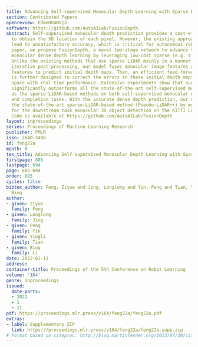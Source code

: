```yaml
---
title: Advancing Self-supervised Monocular Depth Learning with Sparse LiDAR
section: Contributed Papers
openreview: EdmeHU4WVjJ
software: https://github.com/AutoAILab/FusionDepth
abstract: Self-supervised monocular depth prediction provides a cost-effective solution
  to obtain the 3D location of each pixel. However, the existing approaches usually
  lead to unsatisfactory accuracy, which is critical for autonomous robots. In this
  paper, we propose FusionDepth, a novel two-stage network to advance the self-supervised
  monocular dense depth learning by leveraging low-cost sparse (e.g. 4-beam) LiDAR.
  Unlike the existing methods that use sparse LiDAR mainly in a manner of time-consuming
  iterative post-processing, our model fuses monocular image features and sparse LiDAR
  features to predict initial depth maps. Then, an efficient feed-forward refine network
  is further designed to correct the errors in these initial depth maps in pseudo-3D
  space with real-time performance. Extensive experiments show that our proposed model
  significantly outperforms all the state-of-the-art self-supervised methods, as well
  as the sparse-LiDAR-based methods on both self-supervised monocular depth prediction
  and completion tasks. With the accurate dense depth prediction, our model outperforms
  the state-of-the-art sparse-LiDAR-based method (Pseudo-LiDAR++) by more than 68%
  for the downstream task monocular 3D object detection on the KITTI Leaderboard.
  Code is available at https://github.com/AutoAILab/FusionDepth
layout: inproceedings
series: Proceedings of Machine Learning Research
publisher: PMLR
issn: 2640-3498
id: feng22a
month: 0
tex_title: Advancing Self-supervised Monocular Depth Learning with Sparse LiDAR
firstpage: 685
lastpage: 694
page: 685-694
order: 685
cycles: false
bibtex_author: Feng, Ziyue and Jing, Longlong and Yin, Peng and Tian, Yingli and Li,
  Bing
author:
- given: Ziyue
  family: Feng
- given: Longlong
  family: Jing
- given: Peng
  family: Yin
- given: Yingli
  family: Tian
- given: Bing
  family: Li
date: 2022-01-11
address:
container-title: Proceedings of the 5th Conference on Robot Learning
volume: '164'
genre: inproceedings
issued:
  date-parts:
  - 2022
  - 1
  - 11
pdf: https://proceedings.mlr.press/v164/feng22a/feng22a.pdf
extras:
- label: Supplementary ZIP
  link: https://proceedings.mlr.press/v164/feng22a/feng22a-supp.zip
# Format based on citeproc: http://blog.martinfenner.org/2013/07/30/citeproc-yaml-for-bibliographies/
---
```

